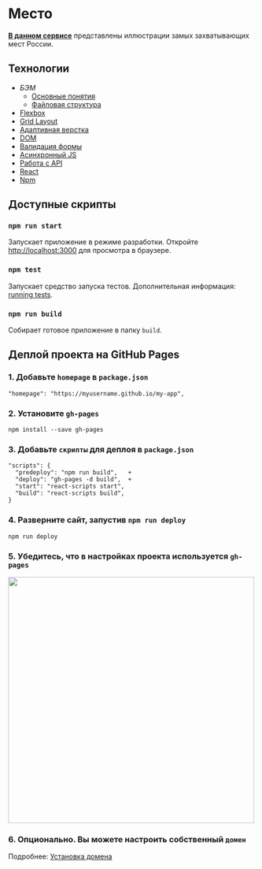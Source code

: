 # Место

**<ins>[В данном сервисе](https://levineye13.github.io/mesto/)</ins>** представлены иллюстрации замых захватывающих мест России.

## Технологии

- _БЭМ_
  - [Основные понятия](https://ru.bem.info/methodology/key-concepts/)
  - [Файловая структура](https://ru.bem.info/methodology/filestructure/)
- [Flexbox](https://www.w3.org/TR/css-flexbox-1/)
- [Grid Layout](https://developer.mozilla.org/ru/docs/Web/CSS/CSS_Grid_Layout/Basic_Concepts_of_Grid_Layout)
- [Адаптивная верстка](https://developer.mozilla.org/ru/docs/Web/CSS/@media)
- [DOM](https://developer.mozilla.org/ru/docs/DOM/DOM_Reference/%D0%92%D0%B2%D0%B5%D0%B4%D0%B5%D0%BD%D0%B8%D0%B5)
- [Валидация формы](https://developer.mozilla.org/ru/docs/Learn/HTML/Forms/%D0%92%D0%B0%D0%BB%D0%B8%D0%B4%D0%B0%D1%86%D0%B8%D1%8F_%D1%84%D0%BE%D1%80%D0%BC%D1%8B)
- [Асинхронный JS](https://learn.javascript.ru/async)
- [Работа с API](https://developer.mozilla.org/ru/docs/Learn/JavaScript/Client-side_web_APIs/Introduction)
- [React](https://ru.reactjs.org/docs/getting-started.html)
- [Npm](https://docs.npmjs.com/)

## Доступные скрипты

### `npm run start`

Запускает приложение в режиме разработки.
Откройте [http://localhost:3000](http://localhost:3000) для просмотра в браузере.

### `npm test`

Запускает средство запуска тестов.
Дополнительная информация: [running tests](https://facebook.github.io/create-react-app/docs/running-tests).

### `npm run build`

Собирает готовое приложение в папку `build`.

## Деплой проекта на GitHub Pages

### 1. Добавьте `homepage` в `package.json`

    "homepage": "https://myusername.github.io/my-app",

### 2. Установите `gh-pages`

    npm install --save gh-pages

### 3. Добавьте `скрипты` для деплоя в `package.json`

    "scripts": {
      "predeploy": "npm run build",   +
      "deploy": "gh-pages -d build",  +
      "start": "react-scripts start",
      "build": "react-scripts build",
    }

### 4. Разверните сайт, запустив `npm run deploy`

    npm run deploy

### 5. Убедитесь, что в настройках проекта используется `gh-pages`

<img src="https://i.imgur.com/HUjEr9l.png" width=500 />

### 6. Опционально. Вы можете настроить собственный `домен`

Подробнее: [Установка домена](https://create-react-app.dev/docs/deployment/#step-5-optionally-configure-the-domain)
